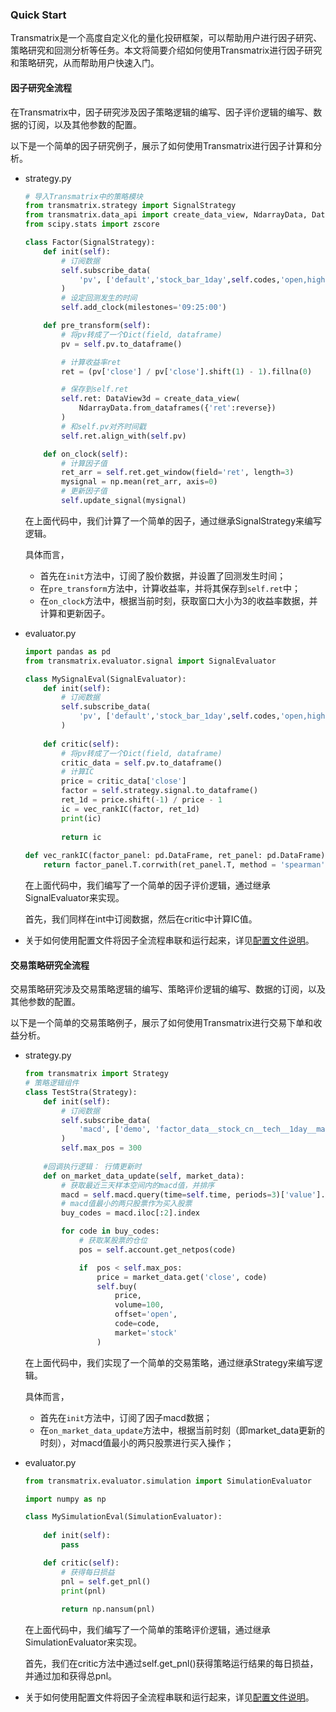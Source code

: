 ### Quick Start

Transmatrix是一个高度自定义化的量化投研框架，可以帮助用户进行因子研究、策略研究和回测分析等任务。本文将简要介绍如何使用Transmatrix进行因子研究和策略研究，从而帮助用户快速入门。



#### 因子研究全流程

在Transmatrix中，因子研究涉及因子策略逻辑的编写、因子评价逻辑的编写、数据的订阅，以及其他参数的配置。

以下是一个简单的因子研究例子，展示了如何使用Transmatrix进行因子计算和分析。

- strategy.py
    ```python
    # 导入Transmatrix中的策略模块
    from transmatrix.strategy import SignalStrategy
    from transmatrix.data_api import create_data_view, NdarrayData, DataView3d, DataView2d
    from scipy.stats import zscore
    
    class Factor(SignalStrategy):
        def init(self):
            # 订阅数据
            self.subscribe_data(
                'pv', ['default','stock_bar_1day',self.codes,'open,high,low,close', 5]
            )
            # 设定回测发生的时间
            self.add_clock(milestones='09:25:00')
    
        def pre_transform(self):
            # 将pv转成了一个Dict(field, dataframe)
            pv = self.pv.to_dataframe()
    
            # 计算收益率ret
            ret = (pv['close'] / pv['close'].shift(1) - 1).fillna(0)
    
            # 保存到self.ret
            self.ret: DataView3d = create_data_view(
                NdarrayData.from_dataframes({'ret':reverse})
            )
            # 和self.pv对齐时间戳
            self.ret.align_with(self.pv)
    
        def on_clock(self):
            # 计算因子值
            ret_arr = self.ret.get_window(field='ret', length=3)
            mysignal = np.mean(ret_arr, axis=0)
            # 更新因子值
            self.update_signal(mysignal)
    ```
    
    在上面代码中，我们计算了一个简单的因子，通过继承SignalStrategy来编写逻辑。
    
    具体而言，
    
    - 首先在`init`方法中，订阅了股价数据，并设置了回测发生时间；
    - 在`pre_transform`方法中，计算收益率，并将其保存到`self.ret`中；
    - 在`on_clock`方法中，根据当前时刻，获取窗口大小为3的收益率数据，并计算和更新因子。
    
- evaluator.py

  ```python
  import pandas as pd
  from transmatrix.evaluator.signal import SignalEvaluator
  
  class MySignalEval(SignalEvaluator):
      def init(self):
          # 订阅数据
          self.subscribe_data(
              'pv', ['default','stock_bar_1day',self.codes,'open,high,low,close', 0]
          )
      
      def critic(self):
          # 将pv转成了一个Dict(field, dataframe)
          critic_data = self.pv.to_dataframe()
          # 计算IC
          price = critic_data['close']
          factor = self.strategy.signal.to_dataframe()
          ret_1d = price.shift(-1) / price - 1
          ic = vec_rankIC(factor, ret_1d)
          print(ic)
          
          return ic
      
  def vec_rankIC(factor_panel: pd.DataFrame, ret_panel: pd.DataFrame):
      return factor_panel.T.corrwith(ret_panel.T, method = 'spearman').mean()
  ```

  在上面代码中，我们编写了一个简单的因子评价逻辑，通过继承SignalEvaluator来实现。

  首先，我们同样在int中订阅数据，然后在critic中计算IC值。

- 关于如何使用配置文件将因子全流程串联和运行起来，详见[配置文件说明](path)。



#### 交易策略研究全流程

交易策略研究涉及交易策略逻辑的编写、策略评价逻辑的编写、数据的订阅，以及其他参数的配置。

以下是一个简单的交易策略例子，展示了如何使用Transmatrix进行交易下单和收益分析。

- strategy.py

  ```python
  from transmatrix import Strategy
  # 策略逻辑组件
  class TestStra(Strategy):
      def init(self):
          # 订阅数据
          self.subscribe_data(
              'macd', ['demo', 'factor_data__stock_cn__tech__1day__macd', self.codes, 'value', 10]
          )
          self.max_pos = 300
      
      #回调执行逻辑： 行情更新时
      def on_market_data_update(self, market_data):
          # 获取最近三天样本空间内的macd值，并排序
          macd = self.macd.query(time=self.time, periods=3)['value'].mean().sort_values() 
          # macd值最小的两只股票作为买入股票
          buy_codes = macd.iloc[:2].index 
  
          for code in buy_codes:
              # 获取某股票的仓位
              pos = self.account.get_netpos(code)
  
              if  pos < self.max_pos:
                  price = market_data.get('close', code)
                  self.buy(
                      price, 
                      volume=100, 
                      offset='open', 
                      code=code, 
                      market='stock'
                  )
  ```
  
  在上面代码中，我们实现了一个简单的交易策略，通过继承Strategy来编写逻辑。
  
  具体而言，
  
  - 首先在`init`方法中，订阅了因子macd数据；
  - 在`on_market_data_update`方法中，根据当前时刻（即market_data更新的时刻），对macd值最小的两只股票进行买入操作；
  
- evaluator.py

  ```python
  from transmatrix.evaluator.simulation import SimulationEvaluator
  
  import numpy as np
  
  class MySimulationEval(SimulationEvaluator):
      
      def init(self):
          pass
  
      def critic(self):
          # 获得每日损益
          pnl = self.get_pnl()      
          print(pnl)
          
          return np.nansum(pnl)
  ```

  在上面代码中，我们编写了一个简单的策略评价逻辑，通过继承SimulationEvaluator来实现。

  首先，我们在critic方法中通过self.get_pnl()获得策略运行结果的每日损益，并通过加和获得总pnl。

- 关于如何使用配置文件将因子全流程串联和运行起来，详见[配置文件说明](path)。
